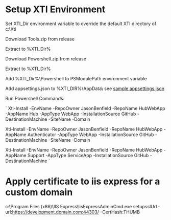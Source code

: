 # Setup XTI Environment
Set XTI_Dir environment variable to override the default XTI directory of c:\\Xti

Download Tools.zip from release

Extract to %XTI_Dir%

Download Powershell.zip from release

Extract to %XTI_Dir%

Add %XTI_Dir%\\Powershell to PSModulePath environment variable

Add appsettings.json to %XTI_DIR%\\AppData\\<EnvironmentName> see [sample appsettings.json](sample.appsettings.json)

Run Powershell Commands:

`
Xti-Install -EnvName <EnvironmentName> -RepoOwner JasonBenfield -RepoName HubWebApp -AppName Hub -AppType WebApp -InstallationSource GitHub -DestinationMachine <MachineName> -SiteName <SiteName> -Domain <Domain>

Xti-Install -EnvName <EnvironmentName> -RepoOwner JasonBenfield -RepoName HubWebApp -AppName Authenticator -AppType WebApp -InstallationSource GitHub -DestinationMachine <MachineName> -SiteName <SiteName> -Domain <Domain>

Xti-Install -EnvName <EnvironmentName> -RepoOwner JasonBenfield -RepoName HubWebApp -AppName Support -AppType ServiceApp -InstallationSource GitHub -DestinationMachine <MachineName>
`

# Apply certificate to iis express for a custom domain
c:\\Program Files (x86)\\IIS Express\\IisExpressAdminCmd.exe setupsslUrl -url:https://development.domain.com:44303/ -CertHash:THUMB